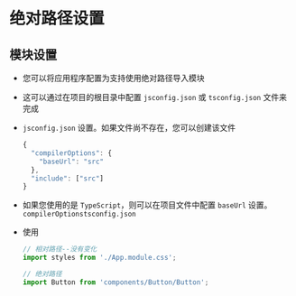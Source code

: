 # 绝对路径设置

## 模块设置

+ 您可以将应用程序配置为支持使用绝对路径导入模块

+ 这可以通过在项目的根目录中配置 `jsconfig.json` 或 `tsconfig.json` 文件来完成

+ `jsconfig.json` 设置。如果文件尚不存在，您可以创建该文件

  ```js
  {
    "compilerOptions": {
      "baseUrl": "src"
    },
    "include": ["src"]
  }
  ```

+ 如果您使用的是 `TypeScript`，则可以在项目文件中配置 `baseUrl` 设置。`compilerOptionstsconfig.json`

+ 使用

  ```js
  // 相对路径--没有变化
  import styles from './App.module.css';

  // 绝对路径
  import Button from 'components/Button/Button';
  ```
